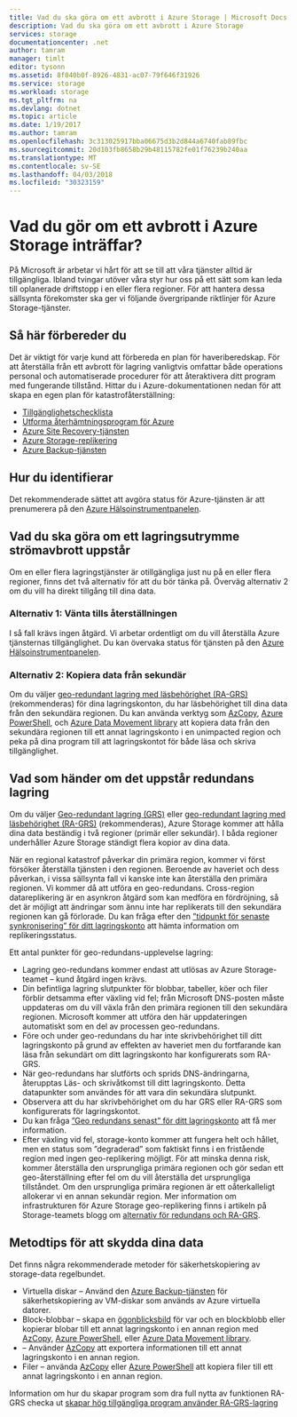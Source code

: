 ```yaml
---
title: Vad du ska göra om ett avbrott i Azure Storage | Microsoft Docs
description: Vad du ska göra om ett avbrott i Azure Storage
services: storage
documentationcenter: .net
author: tamram
manager: timlt
editor: tysonn
ms.assetid: 8f040b0f-8926-4831-ac07-79f646f31926
ms.service: storage
ms.workload: storage
ms.tgt_pltfrm: na
ms.devlang: dotnet
ms.topic: article
ms.date: 1/19/2017
ms.author: tamram
ms.openlocfilehash: 3c313025917bba06675d3b2d844a6740fab89fbc
ms.sourcegitcommit: 20d103fb8658b29b48115782fe01f76239b240aa
ms.translationtype: MT
ms.contentlocale: sv-SE
ms.lasthandoff: 04/03/2018
ms.locfileid: "30323159"
---
```

# <a name="what-to-do-if-an-azure-storage-outage-occurs"></a>Vad du gör om ett avbrott i Azure Storage inträffar?
På Microsoft är arbetar vi hårt för att se till att våra tjänster alltid är tillgängliga. Ibland tvingar utöver våra styr hur oss på ett sätt som kan leda till oplanerade driftstopp i en eller flera regioner. För att hantera dessa sällsynta förekomster ska ger vi följande övergripande riktlinjer för Azure Storage-tjänster.

## <a name="how-to-prepare"></a>Så här förbereder du
Det är viktigt för varje kund att förbereda en plan för haveriberedskap. För att återställa från ett avbrott för lagring vanligtvis omfattar både operations personal och automatiserade procedurer för att återaktivera ditt program med fungerande tillstånd. Hittar du i Azure-dokumentationen nedan för att skapa en egen plan för katastrofåterställning:

* [Tillgänglighetschecklista](https://docs.microsoft.com/azure/architecture/checklist/availability)
* [Utforma återhämtningsprogram för Azure](https://docs.microsoft.com/azure/architecture/resiliency/)
* [Azure Site Recovery-tjänsten](https://azure.microsoft.com/services/site-recovery/)
* [Azure Storage-replikering](https://docs.microsoft.com/azure/storage/common/storage-redundancy)
* [Azure Backup-tjänsten](https://azure.microsoft.com/services/backup/)

## <a name="how-to-detect"></a>Hur du identifierar
Det rekommenderade sättet att avgöra status för Azure-tjänsten är att prenumerera på den [Azure Hälsoinstrumentpanelen](https://azure.microsoft.com/status/).

## <a name="what-to-do-if-a-storage-outage-occurs"></a>Vad du ska göra om ett lagringsutrymme strömavbrott uppstår
Om en eller flera lagringstjänster är otillgängliga just nu på en eller flera regioner, finns det två alternativ för att du bör tänka på. Överväg alternativ 2 om du vill ha direkt tillgång till dina data.

### <a name="option-1-wait-for-recovery"></a>Alternativ 1: Vänta tills återställningen
I så fall krävs ingen åtgärd. Vi arbetar ordentligt om du vill återställa Azure tjänsternas tillgänglighet. Du kan övervaka status för tjänsten på den [Azure Hälsoinstrumentpanelen](https://azure.microsoft.com/status/).

### <a name="option-2-copy-data-from-secondary"></a>Alternativ 2: Kopiera data från sekundär
Om du väljer [geo-redundant lagring med läsbehörighet (RA-GRS)](storage-redundancy-grs.md#read-access-geo-redundant-storage) (rekommenderas) för dina lagringskonton, du har läsbehörighet till dina data från den sekundära regionen. Du kan använda verktyg som [AzCopy](storage-use-azcopy.md), [Azure PowerShell](storage-powershell-guide-full.md), och [Azure Data Movement library](https://azure.microsoft.com/blog/introducing-azure-storage-data-movement-library-preview-2/) att kopiera data från den sekundära regionen till ett annat lagringskonto i en unimpacted region och peka på dina program till att lagringskontot för både läsa och skriva tillgänglighet.

## <a name="what-to-expect-if-a-storage-failover-occurs"></a>Vad som händer om det uppstår redundans lagring
Om du väljer [Geo-redundant lagring (GRS)](storage-redundancy-grs.md) eller [geo-redundant lagring med läsbehörighet (RA-GRS)](storage-redundancy-grs.md#read-access-geo-redundant-storage) (rekommenderas), Azure Storage kommer att hålla dina data beständig i två regioner (primär eller sekundär). I båda regioner underhåller Azure Storage ständigt flera kopior av dina data.

När en regional katastrof påverkar din primära region, kommer vi först försöker återställa tjänsten i den regionen. Beroende av haveriet och dess påverkan, i vissa sällsynta fall vi kanske inte kan återställa den primära regionen. Vi kommer då att utföra en geo-redundans. Cross-region datareplikering är en asynkron åtgärd som kan medföra en fördröjning, så det är möjligt att ändringar som ännu inte har replikerats till den sekundära regionen kan gå förlorade. Du kan fråga efter den [”tidpunkt för senaste synkronisering” för ditt lagringskonto](https://blogs.msdn.microsoft.com/windowsazurestorage/2013/12/11/windows-azure-storage-redundancy-options-and-read-access-geo-redundant-storage/) att hämta information om replikeringsstatus.

Ett antal punkter för geo-redundans-upplevelse lagring:

* Lagring geo-redundans kommer endast att utlösas av Azure Storage-teamet – kund åtgärd ingen krävs.
* Din befintliga lagring slutpunkter för blobbar, tabeller, köer och filer förblir detsamma efter växling vid fel; från Microsoft DNS-posten måste uppdateras om du vill växla från den primära regionen till den sekundära regionen.  Microsoft kommer att utföra den här uppdateringen automatiskt som en del av processen geo-redundans.
* Före och under geo-redundans du har inte skrivbehörighet till ditt lagringskonto på grund av effekten av haveriet men du fortfarande kan läsa från sekundärt om ditt lagringskonto har konfigurerats som RA-GRS.
* När geo-redundans har slutförts och sprids DNS-ändringarna, återupptas Läs- och skrivåtkomst till ditt lagringskonto. Detta datapunkter som användes för att vara din sekundära slutpunkt. 
* Observera att du har skrivbehörighet om du har GRS eller RA-GRS som konfigurerats för lagringskontot. 
* Du kan fråga [”Geo redundans senast” för ditt lagringskonto](https://msdn.microsoft.com/library/azure/ee460802.aspx) att få mer information.
* Efter växling vid fel, storage-konto kommer att fungera helt och hållet, men en status som ”degraderad” som faktiskt finns i en fristående region med ingen geo-replikering möjligt. För att minska denna risk, kommer återställa den ursprungliga primära regionen och gör sedan ett geo-återställning efter fel om du vill återställa det ursprungliga tillståndet. Om den ursprungliga primära regionen är ett oåterkalleligt allokerar vi en annan sekundär region.
  Mer information om infrastrukturen för Azure Storage geo-replikering finns i artikeln på Storage-teamets blogg om [alternativ för redundans och RA-GRS](https://blogs.msdn.microsoft.com/windowsazurestorage/2013/12/11/windows-azure-storage-redundancy-options-and-read-access-geo-redundant-storage/).

## <a name="best-practices-for-protecting-your-data"></a>Metodtips för att skydda dina data
Det finns några rekommenderade metoder för säkerhetskopiering av storage-data regelbundet.

* Virtuella diskar – Använd den [Azure Backup-tjänsten](https://azure.microsoft.com/services/backup/) för säkerhetskopiering av VM-diskar som används av Azure virtuella datorer.
* Block-blobbar – skapa en [ögonblicksbild](https://msdn.microsoft.com/library/azure/hh488361.aspx) för var och en blockblobb eller kopierar blobar till ett annat lagringskonto i en annan region med [AzCopy](storage-use-azcopy.md), [Azure PowerShell](storage-powershell-guide-full.md), eller [Azure Data Movement library](https://azure.microsoft.com/blog/introducing-azure-storage-data-movement-library-preview-2/).
* – Använder [AzCopy](storage-use-azcopy.md) att exportera informationen till ett annat lagringskonto i en annan region.
* Filer – använda [AzCopy](storage-use-azcopy.md) eller [Azure PowerShell](storage-powershell-guide-full.md) att kopiera filer till ett annat lagringskonto i en annan region.

Information om hur du skapar program som dra full nytta av funktionen RA-GRS checka ut [skapar hög tillgängliga program använder RA-GRS-lagring](../storage-designing-ha-apps-with-ragrs.md)

